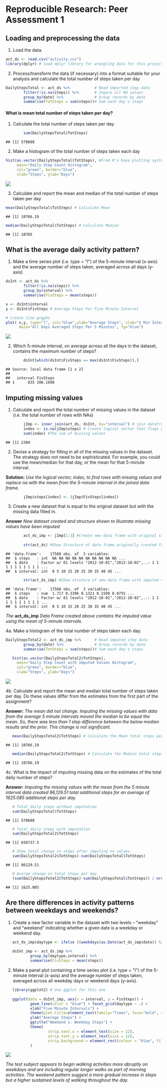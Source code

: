 # Reproducible Research: Peer Assessment 1


## Loading and preprocessing the data
1. Load the data.

```r
act_ds <- read.csv("activity.csv")
library(dplyr) # load dplyr library for wrangling data for this project.
```
2. Process/transform the data (if necessary) into a format suitable for your analysis and calculate the total number of steps taken per day


```r
DailyStepsTotal <- act_ds %>%           # Read imported step data
        filter(!is.na(steps)) %>%       # Ingore all NA values
        group_by(date) %>%              # Group records by date
        summarise(TotSteps = sum(steps))# Sum each day's steps
```
#### What is mean total number of steps taken per day?
1. Calculate the total number of steps taken per day.  
  

```r
        sum(DailyStepsTotal$TotSteps)
```

```
## [1] 570608
```

2. Make a histogram of the total number of steps taken each day


```r
hist(as.vector(DailyStepsTotal$TotSteps), #From R's base plotting system
     main="Daily Step Count Histogram",
     col="green", border="blue",
     xlab="Steps", ylab="Days")
```

![](PA1_Assignment_files/figure-html/unnamed-chunk-4-1.png) 
  
3. Calculate and report the mean and median of the total number of steps taken per day

```r
mean(DailyStepsTotal$TotSteps) # Calculate Mean
```

```
## [1] 10766.19
```

```r
median(DailyStepsTotal$TotSteps) # Calculate Median
```

```
## [1] 10765
```

## What is the average daily activity pattern?

1. Make a time series plot (i.e. type = "l") of the 5-minute interval (x-axis) and the average number of steps taken, averaged across all days (y-axis)


```r
dsInt <- act_ds %>% 
        filter(!is.na(steps)) %>% 
        group_by(interval) %>% 
        summarise(FivSteps = mean(steps))

x <- dsInt$interval
y <- dsInt$FivSteps # Average Steps Per Five Minute Interval

# Create line grqphs
plot( x,y, type="l", col="blue",ylab="Average Steps", xlab="5 Min Intervals", 
      main="All Days Averaged Steps Per 5 Minutes", fg="blue")
```

![](PA1_Assignment_files/figure-html/unnamed-chunk-6-1.png) 

2. Which 5-minute interval, on average across all the days in the dataset, contains the maximum number of steps?


```r
        dsInt[which(dsInt$FivSteps == max(dsInt$FivSteps)),]
```

```
## Source: local data frame [1 x 2]
## 
##   interval FivSteps
## 1      835 206.1698
```

## Imputing missing values
1. Calculate and report the total number of missing values in the dataset (i.e. the total number of rows with NAs)


```r
        jImp <- inner_join(act_ds, dsInt, by="interval") # join dataframes to make imputation easier.
        index <- is.na(jImp$steps) # Create logical vector that flags missing step values
        sum(index) #The sum of missing values
```

```
## [1] 2304
```
2. Devise a strategy for filling in all of the missing values in the dataset. The strategy does not need to be sophisticated. For example, you could use the mean/median for that day, or the mean for that 5-minute interval.  

**Solution:** *Use the logical vector; index, to find rows with missing values and replace na with the mean from the 5-minute interval in the joined data frame.*


```r
        jImp$steps[index] <- (jImp$FivSteps[index])
```
  
3. Create a new dataset that is equal to the original dataset but with the missing data filled in.
  
**Answer** *New dataset created and structure shown to illustrate missing values have been imputed*
  

```r
        act_ds_imp <- jImp[1:3] #Create new data frame with original structure
        
        str(act_ds) #Show Structure of data frame originally created from read.csv("activity.csv")
```

```
## 'data.frame':	17568 obs. of  3 variables:
##  $ steps   : int  NA NA NA NA NA NA NA NA NA NA ...
##  $ date    : Factor w/ 61 levels "2012-10-01","2012-10-02",..: 1 1 1 1 1 1 1 1 1 1 ...
##  $ interval: int  0 5 10 15 20 25 30 35 40 45 ...
```

```r
        str(act_ds_imp) #Show struture of new data frame with imputed values
```

```
## 'data.frame':	17568 obs. of  3 variables:
##  $ steps   : num  1.717 0.3396 0.1321 0.1509 0.0755 ...
##  $ date    : Factor w/ 61 levels "2012-10-01","2012-10-02",..: 1 1 1 1 1 1 1 1 1 1 ...
##  $ interval: int  0 5 10 15 20 25 30 35 40 45 ...
```
*The* **act_ds_imp** *Data Frame created above contains the imputed value using the mean of 5-minute intervals.*

4a. Make a histogram of the total number of steps taken each day.


```r
DailyStepsTotal2 <- act_ds_imp %>%      # Read imputed step data
        group_by(date) %>%              # Group records by date
        summarise(TotSteps = sum(steps))# Sum each day's steps        

   hist(as.vector(DailyStepsTotal2$TotSteps), 
     main="Daily Step Count with Imputed Values Histogram",
     col="green", border="blue",
     xlab="Steps", ylab="Days")  
```

![](PA1_Assignment_files/figure-html/unnamed-chunk-11-1.png) 
  
4b. Calculate and report the mean and median total number of steps taken per day. Do these values differ from the estimates from the first part of the assignment? 

**Answer:** *The mean did not change.  Imputing the missing values with data from the average 5 minute intervals moved the median to be equal the mean. So, there was less than 1 step difference between the below median results and the prior. This change is not significant.*
  

```r
   mean(DailyStepsTotal2$TotSteps) # Calculate the Mean total steps per day.
```

```
## [1] 10766.19
```

```r
   median(DailyStepsTotal2$TotSteps) # Calculate the Median total steps per day.
```

```
## [1] 10766.19
```
4c. What is the impact of imputing missing data on the estimates of the total daily number of steps?
  
**Answer:** *Imputing the missing values with the mean from the 5 minute interval data created 86,129.51 total additional steps for an average of 1625.085 additional steps per day.*


```r
   # Total daily steps without imputation
   sum(DailyStepsTotal$TotSteps)
```

```
## [1] 570608
```

```r
   # Total daily steps with imputation
   sum(DailyStepsTotal2$TotSteps) 
```

```
## [1] 656737.5
```

```r
   # Show total change in steps after imputing na values.
   sum(DailyStepsTotal2$TotSteps)-sum(DailyStepsTotal$TotSteps) 
```

```
## [1] 86129.51
```

```r
   # Averge change in total steps per day.
   (sum(DailyStepsTotal2$TotSteps)-sum(DailyStepsTotal$TotSteps)) / nrow(DailyStepsTotal) 
```

```
## [1] 1625.085
```

## Are there differences in activity patterns between weekdays and weekends?


1. Create a new factor variable in the dataset with two levels – “weekday” and “weekend” indicating whether a given date is a weekday or weekend day.


```r
   act_ds_imp$daytype <- ifelse ((weekdays(as.Date(act_ds_imp$date)) %in% c('Saturday','Sunday')), "Weekend","Weekday")
   
   dsInt_imp <- act_ds_imp %>% 
           group_by(daytype,interval) %>% 
           summarise(FivSteps = mean(steps))
```
  
2. Make a panel plot containing a time series plot (i.e. type = "l") of the 5-minute interval (x-axis) and the average number of steps taken, averaged across all weekday days or weekend days (y-axis). 
  

```r
   library(ggplot2) # Use ggplot for this one
   
   ggplot(data = dsInt_imp, aes(x = interval, y = FivSteps)) +
           geom_line(color = "blue") + facet_grid(daytype ~ .) +
           xlab("Five Minute Intervals") +
           theme(plot.title=element_text(family="Times", face="bold", size=20)) +
           ylab("Average Steps") +
           ggtitle("Weekend v. Weekday Steps") +
           theme(
                   strip.text.x = element_text(size = 12),
                   strip.text.y = element_text(size = 12),
                   strip.background = element_rect(colour = "blue", fill = "white")
           )
```

![](PA1_Assignment_files/figure-html/unnamed-chunk-15-1.png) 
  
*The test subject appears to begin walking activities more abruptly on weekdays and are including regular longer walks as part of morning activities.  The weekend pattern suggest a more gradual increase in steps but a higher sustained levels of walking throughout the day.*
